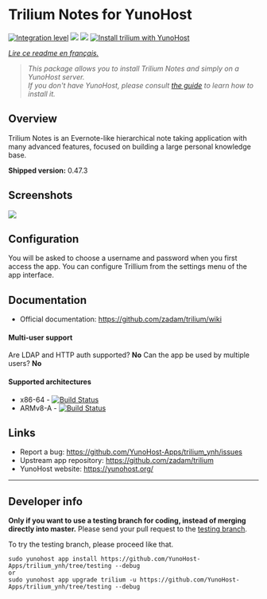 # Trilium Notes for YunoHost

[![Integration level](https://dash.yunohost.org/integration/trilium.svg)](https://dash.yunohost.org/appci/app/trilium) ![](https://ci-apps.yunohost.org/ci/badges/trilium.status.svg) ![](https://ci-apps.yunohost.org/ci/badges/trilium.maintain.svg)
[![Install trilium with YunoHost](https://install-app.yunohost.org/install-with-yunohost.svg)](https://install-app.yunohost.org/?app=trilium)

*[Lire ce readme en français.](./README_fr.md)*

> *This package allows you to install Trilium Notes and simply on a YunoHost server.  
If you don't have YunoHost, please consult [the guide](https://yunohost.org/#/install) to learn how to install it.*

## Overview
Trilium Notes is an Evernote-like hierarchical note taking application with many advanced features, focused on building a large personal knowledge base.

**Shipped version:** 0.47.3

## Screenshots

![](https://raw.githubusercontent.com/wiki/zadam/trilium/images/screenshot.png)

## Configuration

You will be asked to choose a username and password when you first access the app. You can configure Trillium from the settings menu of the app interface.

## Documentation

 * Official documentation: https://github.com/zadam/trilium/wiki

#### Multi-user support

Are LDAP and HTTP auth supported? **No**
Can the app be used by multiple users? **No**

#### Supported architectures

* x86-64 - [![Build Status](https://ci-apps.yunohost.org/ci/logs/trilium%20%28Apps%29.svg)](https://ci-apps.yunohost.org/ci/apps/trilium/)
* ARMv8-A - [![Build Status](https://ci-apps-arm.yunohost.org/ci/logs/trilium%20%28Apps%29.svg)](https://ci-apps-arm.yunohost.org/ci/apps/trilium/)

## Links

* Report a bug: https://github.com/YunoHost-Apps/trilium_ynh/issues
* Upstream app repository: https://github.com/zadam/trilium
* YunoHost website: https://yunohost.org/

---

## Developer info

**Only if you want to use a testing branch for coding, instead of merging directly into master.**
Please send your pull request to the [testing branch](https://github.com/YunoHost-Apps/trilium_ynh/tree/testing).

To try the testing branch, please proceed like that.
```
sudo yunohost app install https://github.com/YunoHost-Apps/trilium_ynh/tree/testing --debug
or
sudo yunohost app upgrade trilium -u https://github.com/YunoHost-Apps/trilium_ynh/tree/testing --debug
```

